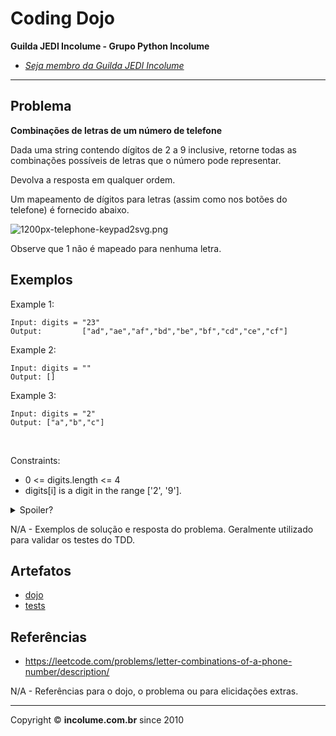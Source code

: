 # Coding Dojo

**Guilda JEDI Incolume - Grupo Python Incolume**

- _[Seja membro da Guilda JEDI Incolume](https://discord.gg/eBNamXVtBW)_

---

## Problema

**Combinações de letras de um número de telefone**


 Dada uma string contendo dígitos de 2 a 9 inclusive, retorne todas as combinações possíveis de letras que o número pode representar.  

Devolva a resposta em qualquer ordem.

 Um mapeamento de dígitos para letras (assim como nos botões do telefone) é fornecido abaixo.  

![1200px-telephone-keypad2svg.png](https://github.com/incolume-jedi/coding-dojo/assets/3737857/8ec8569d-6e4d-4051-9399-e70193724940)

Observe que 1 não é mapeado para nenhuma letra.

## Exemplos

Example 1:

    Input: digits = "23" 
    Output:         ["ad","ae","af","bd","be","bf","cd","ce","cf"] 

Example 2:

    Input: digits = "" 
    Output: [] 

Example 3:

    Input: digits = "2" 
    Output: ["a","b","c"] 

 

Constraints:

- 0 <= digits.length <= 4
- digits[i] is a digit in the range ['2', '9'].


<details> 
  <summary>Spoiler?</summary> 
   Considerar em caso de fatoração:

    > modo pythônico
    > sem condicionais 
    > estruturas performáticas
    > redução de complexidade ciclomática 
    > análise assintótica de algoritmos (big O)

</details>

N/A - Exemplos de solução e resposta do problema. Geralmente utilizado para validar os testes do TDD.

## Artefatos

- [dojo](__init__.py)
- [tests](test_20240914.py)


## Referências

- https://leetcode.com/problems/letter-combinations-of-a-phone-number/description/

N/A - Referências para o dojo, o problema ou para elicidações extras.

---

Copyright &copy; **incolume.com.br** since 2010